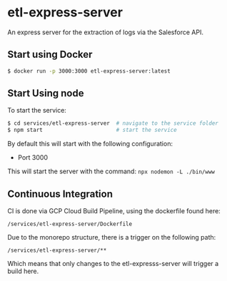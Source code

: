 # etl-express-server
An express server for the extraction of logs via the Salesforce API.

## Start using Docker 
```bash
$ docker run -p 3000:3000 etl-express-server:latest
```

## Start Using node
To start the service:
```bash
$ cd services/etl-express-server  # navigate to the service folder
$ npm start                       # start the service
```

By default this will start with the following configuration:
- Port 3000


This will start the server with the command:
`npx nodemon -L ./bin/www`


## Continuous Integration
CI is done via GCP Cloud Build Pipeline, using the dockerfile found here:

`/services/etl-express-server/Dockerfile`

Due to the monorepo structure, there is a trigger on the following path:

`/services/etl-express-server/**` 

Which means that only changes to the etl-expresss-server will trigger a build here.